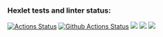 ### Hexlet tests and linter status:
[![Actions Status](https://github.com/AleksandrKosmylev/python-project-lvl2/workflows/hexlet-check/badge.svg)](https://github.com/AleksandrKosmylev/python-project-lvl2/actions)
[![Github Actions Status](https://github.com/AleksandrKosmylev/python-project-lvl2/workflows/my_linter/badge.svg)](https://github.com/AleksandrKosmylev/python-project-lvl2/actions)
<a href="https://codeclimate.com/github/AleksandrKosmylev/python-project-lvl2/maintainability"><img src="https://api.codeclimate.com/v1/badges/704e005c09d2fde798db/maintainability" /></a>
<a href="https://codeclimate.com/github/AleksandrKosmylev/python-project-lvl2/test_coverage"><img src="https://api.codeclimate.com/v1/badges/704e005c09d2fde798db/test_coverage" /></a>
<a href="https://asciinema.org/a/sRAcOc1cYx3m7rbAEtfaIDHaX" target="_blank"><img src="https://asciinema.org/a/sRAcOc1cYx3m7rbAEtfaIDHaX.svg" /></a>
